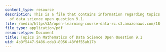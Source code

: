 ```yaml
---
content_type: resource
description: This is a file that contains information regarding topics in mathematics
  of data science open question 9.1.
file: /media/https%3A/open-learning-course-data-rc.s3.amazonaws.com/18-s096-topics-in-mathematics-of-data-science-fall-2015/4b3f54479486cda3805648fdf55ab17b_MIT18_S096F15_Open9.1.pdf
file_type: application/pdf
resourcetype: Document
title: Topics in Mathematics of Data Science Open Question 9.1
uid: 4b3f5447-9486-cda3-8056-48fdf55ab17b
---
```

